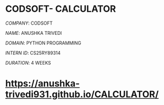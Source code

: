 # CODSOFT- CALCULATOR

*COMPANY*: CODSOFT

*NAME*: ANUSHKA TRIVEDI

*DOMAIN*: PYTHON PROGRAMMING

*INTERN ID*: CS25RY89314

*DURATION*: 4 WEEKS
# https://anushka-trivedi931.github.io/CALCULATOR/

 

  
    
